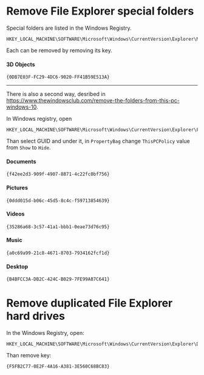 # Remove File Explorer special folders

Special folders are listed in the Windows Registry.

```
HKEY_LOCAL_MACHINE\SOFTWARE\Microsoft\Windows\CurrentVersion\Explorer\MyComputer\NameSpace
```

Each can be removed by removing its key.

#### 3D Objects

```
{0DB7E03F-FC29-4DC6-9020-FF41B59E513A}
```

<hr>

There is also a second way, desribed in https://www.thewindowsclub.com/remove-the-folders-from-this-pc-windows-10.

In Windows registry, open

```
HKEY_LOCAL_MACHINE\SOFTWARE\Microsoft\Windows\CurrentVersion\Explorer\FolderDescriptions
```

Than select GUID and under it, in `PropertyBag` change `ThisPCPolicy` value from `Show` to `Hide`.

#### Documents 

```
{f42ee2d3-909f-4907-8871-4c22fc0bf756}
```

#### Pictures 

```
{0ddd015d-b06c-45d5-8c4c-f59713854639}
```

#### Videos 

```
{35286a68-3c57-41a1-bbb1-0eae73d76c95}
```

#### Music 

```
{a0c69a99-21c8-4671-8703-7934162fcf1d}
```

#### Desktop  

```
{B4BFCC3A-DB2C-424C-B029-7FE99A87C641}
```

# Remove duplicated File Explorer hard drives

In the Windows Registry, open:

```
HKEY_LOCAL_MACHINE\SOFTWARE\Microsoft\Windows\CurrentVersion\Explorer\Desktop\NameSpace\DelegateFolders
```

Than remove key:

```
{F5FB2C77-0E2F-4A16-A381-3E560C68BC83}
```
